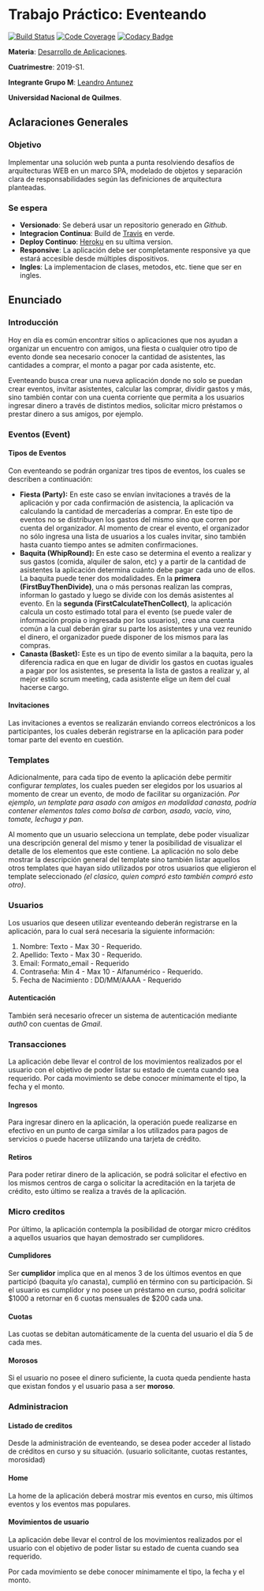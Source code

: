 # Trabajo Práctico: Eventeando
[![Build Status](https://travis-ci.com/LeandroAntunez/dapp-grupoM-2019S1.svg?branch=master)](https://travis-ci.com/LeandroAntunez/dapp-grupoM-2019S1)
[![Code Coverage](https://codecov.io/gh/LeandroAntunez/dapp-grupoM-2019S1/coverage.svg)](https://codecov.io/gh/LeandroAntunez/dapp-grupoM-2019S1)
[![Codacy Badge](https://api.codacy.com/project/badge/Grade/0fd7603303fb4a31bbf043864de44d70)](https://www.codacy.com/app/LeandroAntunez/dapp-grupoM-2019S1?utm_source=github.com&amp;utm_medium=referral&amp;utm_content=LeandroAntunez/dapp-grupoM-2019S1&amp;utm_campaign=Badge_Grade)

**Materia**: [Desarrollo de Aplicaciones](https://sites.google.com/site/unqdesarrollodeaplicaciones).

**Cuatrimestre**: 2019-S1.

**Integrante Grupo M**: [Leandro Antunez](https://github.com/LeandroAntunez)

**Universidad Nacional de Quilmes**.

## Aclaraciones Generales
### Objetivo
Implementar una solución web punta a punta resolviendo
desafíos de arquitecturas WEB en un marco SPA, modelado
de objetos y separación clara de responsabilidades según las
definiciones de arquitectura planteadas.

### Se espera
*   **Versionado**: Se deberá usar un repositorio generado en *Github*.
*   **Integracion Continua**: Build de [Travis](https://travis-ci.org/) en verde.
*   **Deploy Continuo**: [Heroku](https://www.heroku.com/) en su ultima version.
*   **Responsive**: La aplicación debe ser completamente responsive ya que estará accesible desde múltiples dispositivos.
*   **Ingles**: La implementacion de clases, metodos, etc. tiene que ser en ingles.

## Enunciado
### Introducción
Hoy en día es común encontrar sitios o aplicaciones que nos ayudan a organizar un encuentro con
amigos, una fiesta o cualquier otro tipo de evento donde sea necesario conocer la cantidad de
asistentes, las cantidades a comprar, el monto a pagar por cada asistente, etc.

Eventeando busca crear una nueva aplicación donde no solo se puedan crear eventos, invitar
asistentes, calcular las comprar, dividir gastos y más, sino también contar con una cuenta corriente
que permita a los usuarios ingresar dinero a través de distintos medios, solicitar micro préstamos o
prestar dinero a sus amigos, por ejemplo.

### Eventos (Event)
#### Tipos de Eventos
Con eventeando se podrán organizar tres tipos de eventos, los cuales se describen a continuación:

*   **Fiesta (Party):** En este caso se envían invitaciones a través de la aplicación y por cada confirmación de asistencia, la aplicación va calculando la cantidad de mercaderías a comprar. En este tipo de eventos no se distribuyen los gastos del mismo sino que corren por cuenta del organizador. Al momento de crear el evento, el organizador no sólo ingresa una lista de usuarios a los cuales invitar, sino también hasta cuanto tiempo antes se admiten confirmaciones.
*   **Baquita (WhipRound):** En este caso se determina el evento a realizar y sus gastos (comida, alquiler de salon, etc) y a partir de la cantidad de asistentes la aplicación determina cuánto debe pagar cada uno de ellos. La baquita puede tener dos modalidades. En la **primera (FirstBuyThenDivide)**, una o más personas realizan las compras, informan lo gastado y luego se divide con los demás asistentes al evento. En la **segunda (FirstCalculateThenCollect)**, la aplicación calcula un costo estimado total para el evento (se puede valer de información propia o ingresada por los usuarios), crea una cuenta común a la cual deberán girar su parte los asistentes y una vez reunido el dinero, el organizador puede disponer de los mismos para las compras.
*   **Canasta (Basket):** Este es un tipo de evento similar a la baquita, pero la diferencia radica en que en lugar de dividir los gastos en cuotas iguales a pagar por los asistentes, se presenta la lista de gastos a realizar y, al mejor estilo scrum meeting, cada asistente elige un ítem del cual hacerse cargo.

#### Invitaciones
Las invitaciones a eventos se realizarán enviando correos electrónicos a los participantes, los cuales
deberán registrarse en la aplicación para poder tomar parte del evento en cuestión.

### Templates
Adicionalmente, para cada tipo de evento la aplicación debe permitir configurar *templates*, los cuales
pueden ser elegidos por los usuarios al momento de crear un evento, de modo de facilitar su
organización. *Por ejemplo, un template para asado con amigos en modalidad canasta, podría
contener elementos tales como bolsa de carbon, asado, vacio, vino, tomate, lechuga y pan*.

Al momento que un usuario selecciona un template, debe poder visualizar una descripción general
del mismo y tener la posibilidad de visualizar el detalle de los elementos que este contiene. La
aplicación no solo debe mostrar la descripción general del template sino también listar aquellos otros
templates que hayan sido utilizados por otros usuarios que eligieron el template seleccionado *(el
clasico, quien compró esto también compró esto otro)*.

### Usuarios
Los usuarios que deseen utilizar eventeando deberán registrarse en la aplicación, para lo cual será
necesaria la siguiente información:
1. Nombre: Texto - Max 30 - Requerido.
2. Apellido: Texto - Max 30 - Requerido.
3. Email: Formato_email - Requerido
4. Contraseña: Min 4 - Max 10 - Alfanumérico - Requerido.
5. Fecha de Nacimiento : DD/MM/AAAA - Requerido
#### Autenticación
También será necesario ofrecer un sistema de autenticación mediante *auth0* con cuentas de *Gmail*.

### Transacciones
La aplicación debe llevar el control de los movimientos realizados por el usuario con el objetivo de poder
listar su estado de cuenta cuando sea requerido. Por cada movimiento se debe conocer
mínimamente el tipo, la fecha y el monto.
#### Ingresos
Para ingresar dinero en la aplicación, la operación puede realizarse en efectivo en un punto de carga
similar a los utilizados para pagos de servicios o puede hacerse utilizando una tarjeta de crédito. 
#### Retiros
Para poder retirar dinero de la aplicación, se podrá solicitar el efectivo en los mismos centros de
carga o solicitar la acreditación en la tarjeta de crédito, esto último se realiza a través de la
aplicación.

### Micro creditos
Por último, la aplicación contempla la posibilidad de otorgar micro créditos a aquellos usuarios que
hayan demostrado ser cumplidores.
#### Cumplidores
Ser **cumplidor** implica que en al menos 3 de los últimos eventos
en que participó (baquita y/o canasta), cumplió en término con su participación. Si el usuario es
cumplidor y no posee un préstamo en curso, podrá solicitar $1000 a retornar en 6 cuotas mensuales
de $200 cada una.
#### Cuotas
Las cuotas se debitan automáticamente de la cuenta del usuario el día 5 de cada
mes.
#### Morosos
Si el usuario no posee el dinero suficiente, la cuota queda pendiente hasta que existan fondos y
el usuario pasa a ser **moroso**.

### Administracion
#### Listado de creditos
Desde la administración de eventeando, se desea poder acceder al listado de créditos en curso y su
situación. (usuario solicitante, cuotas restantes, morosidad)
#### Home
La home de la aplicación deberá mostrar mis eventos en curso, mis últimos eventos y los eventos
mas populares.
#### Movimientos de usuario
La aplicación debe llevar el control de los movimientos realizados
por el usuario con el objetivo de poder
listar su estado de cuenta cuando sea requerido.

Por cada movimiento se debe conocer mínimamente el tipo, la fecha y el monto.

